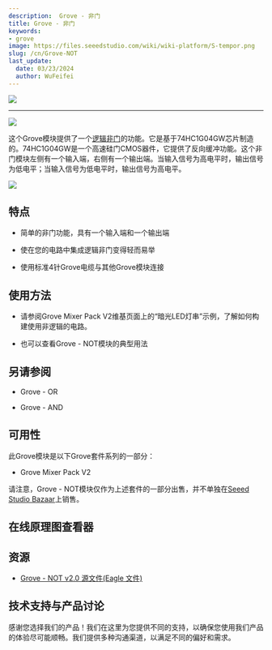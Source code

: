 ```yaml
---
description:  Grove - 非门
title: Grove - 非门
keywords:
- grove
image: https://files.seeedstudio.com/wiki/wiki-platform/S-tempor.png
slug: /cn/Grove-NOT
last_update:
  date: 03/23/2024
  author: WuFeifei
---
```


<!-- <p style=":center"><a href="https://www.seeedstudio.com/act-4.html" target="_blank"><img src="https://files.seeedstudio.com/wiki/Grove-2-Channel_SPDT_Relay/img/20180823144904.jpg" /></a></p> -->

[![](https://files.seeedstudio.com/wiki/Grove-2-Channel_SPDT_Relay/img/20180823144904.jpg)](https://www.seeedstudio.com/act-4.html)


---

![](https://files.seeedstudio.com/wiki/Grove-NOT/img/NOT_photo1.jpg)

这个Grove模块提供了一个[逻辑非门](https://en.wikipedia.org/wiki/Inverter_(logic_gate))的功能。它是基于74HC1G04GW芯片制造的。74HC1G04GW是一个高速硅门CMOS器件，它提供了反向缓冲功能。这个非门模块左侧有一个输入端，右侧有一个输出端。当输入信号为高电平时，输出信号为低电平；当输入信号为低电平时，输出信号为高电平。

[![](https://files.seeedstudio.com/wiki/Seeed-WiKi/docs/images/300px-Get_One_Now_Banner-ragular.png)](https://www.seeedstudio.com/Mixer-Pack-V2-(Electronic-blocks%2Cwithout-Arduino%2Cplug-and-play-system)-p-1867.html)

## 特点

*   简单的非门功能，具有一个输入端和一个输出端

*   使在您的电路中集成逻辑非门变得轻而易举
*   使用标准4针Grove电缆与其他Grove模块连接

## 使用方法

*   请参阅Grove Mixer Pack V2维基页面上的“暗光LED灯串”示例，了解如何构建使用非逻辑的电路。

*   也可以查看Grove - NOT模块的典型用法

## 另请参阅

*   Grove - OR

*   Grove - AND

## 可用性

此Grove模块是以下Grove套件系列的一部分：

- Grove Mixer Pack V2

请注意，Grove - NOT模块仅作为上述套件的一部分出售，并不单独在[Seeed Studio Bazaar](https://www.seeedstudio.com/depot/)上销售。

## 在线原理图查看器

<div className="altium-ecad-viewer" data-project-src="https://files.seeedstudio.com/wiki/Grove-NOT/res/Grove-NOT_v2.0_Eagle.zip" style={{borderRadius: '0px 0px 4px 4px', height: 500, borderStyle: 'solid', borderWidth: 1, borderColor: 'rgb(241, 241, 241)', overflow: 'hidden', maxWidth: 1280, maxHeight: 700, boxSizing: 'border-box'}}>
</div>


## 资源

*   [Grove - NOT v2.0 源文件(Eagle 文件)](https://files.seeedstudio.com/wiki/Grove-NOT/res/Grove-NOT_v2.0_Eagle.zip)

## 技术支持与产品讨论

感谢您选择我们的产品！我们在这里为您提供不同的支持，以确保您使用我们产品的体验尽可能顺畅。我们提供多种沟通渠道，以满足不同的偏好和需求。

<div class="button_tech_support_container">
<a href="https://forum.seeedstudio.com/" class="button_forum"></a> 
<a href="https://www.seeedstudio.com/contacts" class="button_email"></a>
</div>

<div class="button_tech_support_container">
<a href="https://discord.gg/eWkprNDMU7" class="button_discord"></a> 
<a href="https://github.com/Seeed-Studio/wiki-documents/discussions/69" class="button_discussion"></a>
</div>
